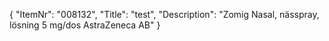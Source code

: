 {
  "ItemNr": "008132",
  "Title": "test",
  "Description": "Zomig Nasal, nässpray, lösning 5 mg/dos AstraZeneca AB"
}